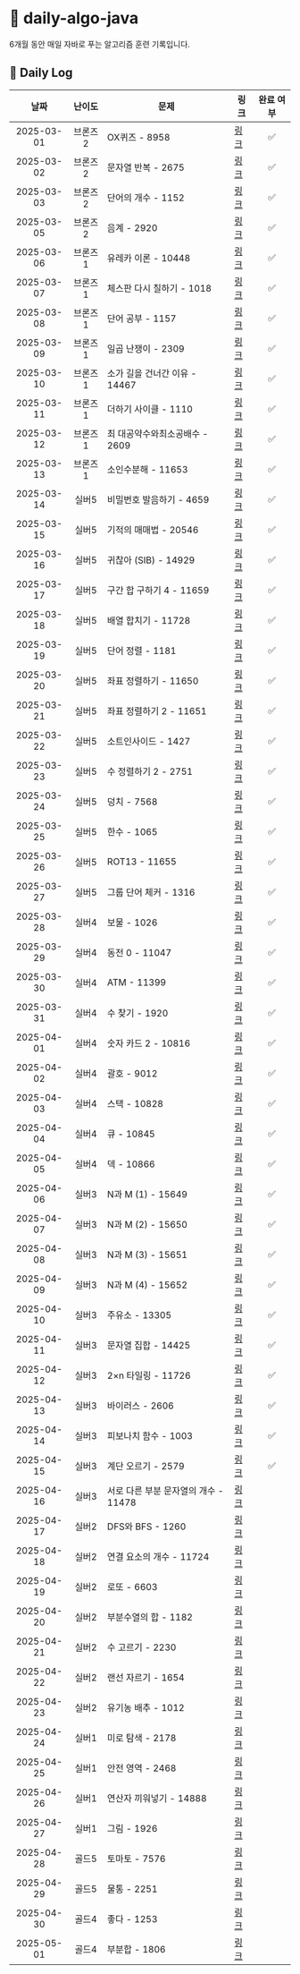 # 📘 daily-algo-java

6개월 동안 매일 자바로 푸는 알고리즘 훈련 기록입니다.

## 📅 Daily Log

|     날짜     | 난이도 | 문제 | 링크 | 완료 여부 |
|:----------:|:------:|------|------|:-----:|
| 2025-03-01 | 브론즈2 | OX퀴즈 - 8958 | [링크](https://www.acmicpc.net/problem/8958) |   ✅   |
| 2025-03-02 | 브론즈2 | 문자열 반복 - 2675 | [링크](https://www.acmicpc.net/problem/2675) |   ✅   |
| 2025-03-03 | 브론즈2 | 단어의 개수 - 1152 | [링크](https://www.acmicpc.net/problem/1152) |   ✅   |
| 2025-03-05 | 브론즈2 | 음계 - 2920 | [링크](https://www.acmicpc.net/problem/2920) |   ✅   |
| 2025-03-06 | 브론즈1 | 유레카 이론 - 10448 | [링크](https://www.acmicpc.net/problem/10448) |   ✅   |
| 2025-03-07 | 브론즈1 | 체스판 다시 칠하기 - 1018 | [링크](https://www.acmicpc.net/problem/1018) |   ✅   |
| 2025-03-08 | 브론즈1 | 단어 공부 - 1157 | [링크](https://www.acmicpc.net/problem/1157) |   ✅   | 
| 2025-03-09 | 브론즈1 | 일곱 난쟁이 - 2309 | [링크](https://www.acmicpc.net/problem/2309) |   ✅   |
| 2025-03-10 | 브론즈1 | 소가 길을 건너간 이유 - 14467 | [링크](https://www.acmicpc.net/problem/14467) |   ✅   |
| 2025-03-11 | 브론즈1 | 더하기 사이클 - 1110 | [링크](https://www.acmicpc.net/problem/1110) |   ✅   |
| 2025-03-12 | 브론즈1 | 최 대공약수와최소공배수 - 2609 | [링크](https://www.acmicpc.net/problem/2609) |   ✅   |
| 2025-03-13 | 브론즈1 | 소인수분해 - 11653 | [링크](https://www.acmicpc.net/problem/11653) |   ✅   |
| 2025-03-14 | 실버5 | 비밀번호 발음하기 - 4659 | [링크](https://www.acmicpc.net/problem/4659) |   ✅   |
| 2025-03-15 | 실버5 | 기적의 매매법 - 20546 | [링크](https://www.acmicpc.net/problem/20546) |   ✅   |
| 2025-03-16 | 실버5 | 귀찮아 (SIB) - 14929 | [링크](https://www.acmicpc.net/problem/14929) |   ✅   |
| 2025-03-17 | 실버5 | 구간 합 구하기 4 - 11659 | [링크](https://www.acmicpc.net/problem/11659) |   ✅   |
| 2025-03-18 | 실버5 | 배열 합치기 - 11728 | [링크](https://www.acmicpc.net/problem/11728) |    ✅   |
| 2025-03-19 | 실버5 | 단어 정렬 - 1181 | [링크](https://www.acmicpc.net/problem/1181) |   ✅   |
| 2025-03-20 | 실버5 | 좌표 정렬하기 - 11650 | [링크](https://www.acmicpc.net/problem/11650) |   ✅   |
| 2025-03-21 | 실버5 | 좌표 정렬하기 2 - 11651 | [링크](https://www.acmicpc.net/problem/11651) |   ✅   |
| 2025-03-22 | 실버5 | 소트인사이드 - 1427 | [링크](https://www.acmicpc.net/problem/1427) |   ✅   |
| 2025-03-23 | 실버5 | 수 정렬하기 2 - 2751 | [링크](https://www.acmicpc.net/problem/2751) |   ✅   |
| 2025-03-24 | 실버5 | 덩치 - 7568 | [링크](https://www.acmicpc.net/problem/7568) |   ✅   |
| 2025-03-25 | 실버5 | 한수 - 1065 | [링크](https://www.acmicpc.net/problem/1065) |   ✅   |
| 2025-03-26 | 실버5 | ROT13 - 11655 | [링크](https://www.acmicpc.net/problem/11655) |   ✅   |
| 2025-03-27 | 실버5 | 그룹 단어 체커 - 1316 | [링크](https://www.acmicpc.net/problem/1316) |   ✅   |
| 2025-03-28 | 실버4 | 보물 - 1026 | [링크](https://www.acmicpc.net/problem/1026) |   ✅   |
| 2025-03-29 | 실버4 | 동전 0 - 11047 | [링크](https://www.acmicpc.net/problem/11047) |   ✅   |
| 2025-03-30 | 실버4 | ATM - 11399 | [링크](https://www.acmicpc.net/problem/11399) |   ✅   |
| 2025-03-31 | 실버4 | 수 찾기 - 1920 | [링크](https://www.acmicpc.net/problem/1920) |   ✅   |
| 2025-04-01 | 실버4 | 숫자 카드 2 - 10816 | [링크](https://www.acmicpc.net/problem/10816) |   ✅   |
| 2025-04-02 | 실버4 | 괄호 - 9012 | [링크](https://www.acmicpc.net/problem/9012) |   ✅   |
| 2025-04-03 | 실버4 | 스택 - 10828 | [링크](https://www.acmicpc.net/problem/10828) |   ✅   |
| 2025-04-04 | 실버4 | 큐 - 10845 | [링크](https://www.acmicpc.net/problem/10845) |   ✅   |
| 2025-04-05 | 실버4 | 덱 - 10866 | [링크](https://www.acmicpc.net/problem/10866) |   ✅   |
| 2025-04-06 | 실버3 | N과 M (1) - 15649 | [링크](https://www.acmicpc.net/problem/15649) |   ✅   |
| 2025-04-07 | 실버3 | N과 M (2) - 15650 | [링크](https://www.acmicpc.net/problem/15650) |   ✅   |
| 2025-04-08 | 실버3 | N과 M (3) - 15651 | [링크](https://www.acmicpc.net/problem/15651) |   ✅   |
| 2025-04-09 | 실버3 | N과 M (4) - 15652 | [링크](https://www.acmicpc.net/problem/15652) |   ✅   |
| 2025-04-10 | 실버3 | 주유소 - 13305 | [링크](https://www.acmicpc.net/problem/13305) |   ✅   |
| 2025-04-11 | 실버3 | 문자열 집합 - 14425 | [링크](https://www.acmicpc.net/problem/14425) |   ✅   |
| 2025-04-12 | 실버3 | 2×n 타일링 - 11726 | [링크](https://www.acmicpc.net/problem/11726) |   ✅    |
| 2025-04-13 | 실버3 | 바이러스 - 2606 | [링크](https://www.acmicpc.net/problem/2606) |   ✅    |
| 2025-04-14 | 실버3 | 피보나치 함수 - 1003 | [링크](https://www.acmicpc.net/problem/1003) |   ✅    |
| 2025-04-15 | 실버3 | 계단 오르기 - 2579 | [링크](https://www.acmicpc.net/problem/2579) |   ✅    |
| 2025-04-16 | 실버3 | 서로 다른 부분 문자열의 개수 - 11478 | [링크](https://www.acmicpc.net/problem/11478) |       |
| 2025-04-17 | 실버2 | DFS와 BFS - 1260 | [링크](https://www.acmicpc.net/problem/1260) |      |
| 2025-04-18 | 실버2 | 연결 요소의 개수 - 11724 | [링크](https://www.acmicpc.net/problem/11724) |       |
| 2025-04-19 | 실버2 | 로또 - 6603 | [링크](https://www.acmicpc.net/problem/6603) |       |
| 2025-04-20 | 실버2 | 부분수열의 합 - 1182 | [링크](https://www.acmicpc.net/problem/1182) |       |
| 2025-04-21 | 실버2 | 수 고르기 - 2230 | [링크](https://www.acmicpc.net/problem/2230) |       |
| 2025-04-22 | 실버2 | 랜선 자르기 - 1654 | [링크](https://www.acmicpc.net/problem/1654) |       |
| 2025-04-23 | 실버2 | 유기농 배추 - 1012 | [링크](https://www.acmicpc.net/problem/1012) |       |
| 2025-04-24 | 실버1 | 미로 탐색 - 2178 | [링크](https://www.acmicpc.net/problem/2178) |       |
| 2025-04-25 | 실버1 | 안전 영역 - 2468 | [링크](https://www.acmicpc.net/problem/2468) |       |
| 2025-04-26 | 실버1 | 연산자 끼워넣기 - 14888 | [링크](https://www.acmicpc.net/problem/14888) |       |
| 2025-04-27 | 실버1 | 그림 - 1926 | [링크](https://www.acmicpc.net/problem/1926) |       |
| 2025-04-28 | 골드5 | 토마토 - 7576 | [링크](https://www.acmicpc.net/problem/7576) |       |
| 2025-04-29 | 골드5 | 물통 - 2251 | [링크](https://www.acmicpc.net/problem/2251) |       |
| 2025-04-30 | 골드4 | 좋다 - 1253 | [링크](https://www.acmicpc.net/problem/1253) |       |
| 2025-05-01 | 골드4 | 부분합 - 1806 | [링크](https://www.acmicpc.net/problem/1806) |       |
